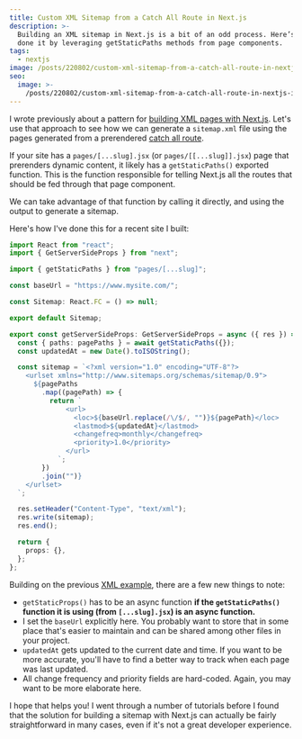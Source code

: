 ```yaml
---
title: Custom XML Sitemap from a Catch All Route in Next.js
description: >-
  Building an XML sitemap in Next.js is a bit of an odd process. Here’s how I’ve
  done it by leveraging getStaticPaths methods from page components.
tags:
  - nextjs
image: /posts/220802/custom-xml-sitemap-from-a-catch-all-route-in-nextjs-O4PtZMB7.png
seo:
  image: >-
    /posts/220802/custom-xml-sitemap-from-a-catch-all-route-in-nextjs-i0Ptrovt--meta.png
---
```


I wrote previously about a pattern for [building XML pages with Next.js](/posts/render-xml-page-with-nextjs/). Let's use that approach to see how we can generate a `sitemap.xml` file using the pages generated from a prerendered [catch all route](https://nextjs.org/docs/routing/dynamic-routes#catch-all-routes).

If your site has a `pages/[...slug].jsx` (or `pages/[[...slug]].jsx`) page that prerenders dynamic content, it likely has a `getStaticPaths()` exported function. This is the function responsible for telling Next.js all the routes that should be fed through that page component.

We can take advantage of that function by calling it directly, and using the output to generate a sitemap.

Here's how I've done this for a recent site I built:

```ts
import React from "react";
import { GetServerSideProps } from "next";

import { getStaticPaths } from "pages/[...slug]";

const baseUrl = "https://www.mysite.com/";

const Sitemap: React.FC = () => null;

export default Sitemap;

export const getServerSideProps: GetServerSideProps = async ({ res }) => {
  const { paths: pagePaths } = await getStaticPaths({});
  const updatedAt = new Date().toISOString();

  const sitemap = `<?xml version="1.0" encoding="UTF-8"?>
    <urlset xmlns="http://www.sitemaps.org/schemas/sitemap/0.9">
      ${pagePaths
        .map((pagePath) => {
          return `
              <url>
                <loc>${baseUrl.replace(/\/$/, "")}${pagePath}</loc>
                <lastmod>${updatedAt}</lastmod>
                <changefreq>monthly</changefreq>
                <priority>1.0</priority>
              </url>
            `;
        })
        .join("")}
    </urlset>
  `;

  res.setHeader("Content-Type", "text/xml");
  res.write(sitemap);
  res.end();

  return {
    props: {},
  };
};
```

Building on the previous [XML example](/posts/render-xml-page-with-nextjs/), there are a few new things to note:

- `getStaticProps()` has to be an async function **if the `getStaticPaths()` function it is using (from `[...slug].jsx`) is an async function.**
- I set the `baseUrl` explicitly here. You probably want to store that in some place that's easier to maintain and can be shared among other files in your project.
- `updatedAt` gets updated to the current date and time. If you want to be more accurate, you'll have to find a better way to track when each page was last updated.
- All change frequency and priority fields are hard-coded. Again, you may want to be more elaborate here.

I hope that helps you! I went through a number of tutorials before I found that the solution for building a sitemap with Next.js can actually be fairly straightforward in many cases, even if it's not a great developer experience.
